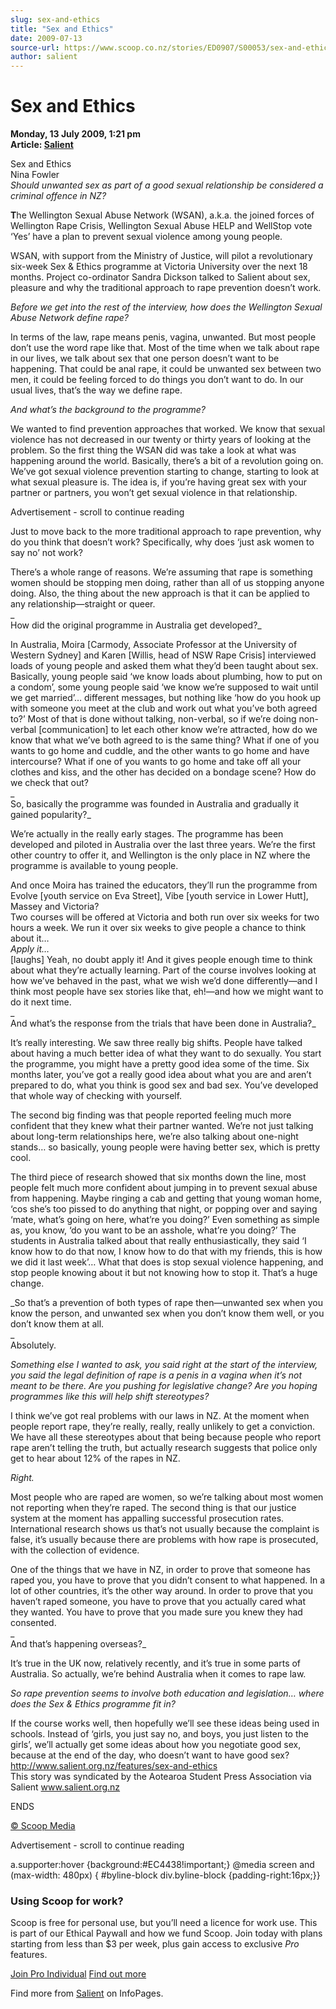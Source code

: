 ```yaml
---
slug: sex-and-ethics
title: "Sex and Ethics"
date: 2009-07-13
source-url: https://www.scoop.co.nz/stories/ED0907/S00053/sex-and-ethics.htm
author: salient
---
```

Sex and Ethics
==============

**Monday, 13 July 2009, 1:21 pm**  
**Article: [Salient](https://info.scoop.co.nz/Salient)**

Sex and Ethics  
Nina Fowler  
_Should unwanted sex as part of a good sexual relationship be considered a criminal offence in NZ?_

**T**he Wellington Sexual Abuse Network (WSAN), a.k.a. the joined forces of Wellington Rape Crisis, Wellington Sexual Abuse HELP and WellStop vote ‘Yes’ have a plan to prevent sexual violence among young people.

WSAN, with support from the Ministry of Justice, will pilot a revolutionary six-week Sex & Ethics programme at Victoria University over the next 18 months. Project co-ordinator Sandra Dickson talked to Salient about sex, pleasure and why the traditional approach to rape prevention doesn’t work.

_Before we get into the rest of the interview, how does the Wellington Sexual Abuse Network define rape?_

In terms of the law, rape means penis, vagina, unwanted. But most people don’t use the word rape like that. Most of the time when we talk about rape in our lives, we talk about sex that one person doesn’t want to be happening. That could be anal rape, it could be unwanted sex between two men, it could be feeling forced to do things you don’t want to do. In our usual lives, that’s the way we define rape.

_And what’s the background to the programme?_

We wanted to find prevention approaches that worked. We know that sexual violence has not decreased in our twenty or thirty years of looking at the problem. So the first thing the WSAN did was take a look at what was happening around the world. Basically, there’s a bit of a revolution going on. We’ve got sexual violence prevention starting to change, starting to look at what sexual pleasure is. The idea is, if you’re having great sex with your partner or partners, you won’t get sexual violence in that relationship.

Advertisement - scroll to continue reading





Just to move back to the more traditional approach to rape prevention, why do you think that doesn’t work? Specifically, why does ‘just ask women to say no’ not work?

There’s a whole range of reasons. We’re assuming that rape is something women should be stopping men doing, rather than all of us stopping anyone doing. Also, the thing about the new approach is that it can be applied to any relationship—straight or queer.  
_  
How did the original programme in Australia get developed?_

In Australia, Moira \[Carmody, Associate Professor at the University of Western Sydney\] and Karen \[Willis, head of NSW Rape Crisis\] interviewed loads of young people and asked them what they’d been taught about sex. Basically, young people said ‘we know loads about plumbing, how to put on a condom’, some young people said ‘we know we’re supposed to wait until we get married’… different messages, but nothing like ‘how do you hook up with someone you meet at the club and work out what you’ve both agreed to?’ Most of that is done without talking, non-verbal, so if we’re doing non-verbal \[communication\] to let each other know we’re attracted, how do we know that what we’ve both agreed to is the same thing? What if one of you wants to go home and cuddle, and the other wants to go home and have intercourse? What if one of you wants to go home and take off all your clothes and kiss, and the other has decided on a bondage scene? How do we check that out?  
_  
So, basically the programme was founded in Australia and gradually it gained popularity?_

We’re actually in the really early stages. The programme has been developed and piloted in Australia over the last three years. We’re the first other country to offer it, and Wellington is the only place in NZ where the programme is available to young people.

And once Moira has trained the educators, they’ll run the programme from Evolve \[youth service on Eva Street\], Vibe \[youth service in Lower Hutt\], Massey and Victoria?  
Two courses will be offered at Victoria and both run over six weeks for two hours a week. We run it over six weeks to give people a chance to think about it…  
_Apply it…_  
\[laughs\] Yeah, no doubt apply it! And it gives people enough time to think about what they’re actually learning. Part of the course involves looking at how we’ve behaved in the past, what we wish we’d done differently—and I think most people have sex stories like that, eh!—and how we might want to do it next time.  
_  
And what’s the response from the trials that have been done in Australia?_

It’s really interesting. We saw three really big shifts. People have talked about having a much better idea of what they want to do sexually. You start the programme, you might have a pretty good idea some of the time. Six months later, you’ve got a really good idea about what you are and aren’t prepared to do, what you think is good sex and bad sex. You’ve developed that whole way of checking with yourself.

The second big finding was that people reported feeling much more confident that they knew what their partner wanted. We’re not just talking about long-term relationships here, we’re also talking about one-night stands… so basically, young people were having better sex, which is pretty cool.

The third piece of research showed that six months down the line, most people felt much more confident about jumping in to prevent sexual abuse from happening. Maybe ringing a cab and getting that young woman home, ‘cos she’s too pissed to do anything that night, or popping over and saying ‘mate, what’s going on here, what’re you doing?’ Even something as simple as, you know, ‘do you want to be an asshole, what’re you doing?’ The students in Australia talked about that really enthusiastically, they said ‘I know how to do that now, I know how to do that with my friends, this is how we did it last week’… What that does is stop sexual violence happening, and stop people knowing about it but not knowing how to stop it. That’s a huge change.

_So that’s a prevention of both types of rape then—unwanted sex when you know the person, and unwanted sex when you don’t know them well, or you don’t know them at all.  
_  
Absolutely.

_Something else I wanted to ask, you said right at the start of the interview, you said the legal definition of rape is a penis in a vagina when it’s not meant to be there. Are you pushing for legislative change? Are you hoping programmes like this will help shift stereotypes?_

I think we’ve got real problems with our laws in NZ. At the moment when people report rape, they’re really, really, really unlikely to get a conviction. We have all these stereotypes about that being because people who report rape aren’t telling the truth, but actually research suggests that police only get to hear about 12% of the rapes in NZ.

_Right._

Most people who are raped are women, so we’re talking about most women not reporting when they’re raped. The second thing is that our justice system at the moment has appalling successful prosecution rates. International research shows us that’s not usually because the complaint is false, it’s usually because there are problems with how rape is prosecuted, with the collection of evidence.

One of the things that we have in NZ, in order to prove that someone has raped you, you have to prove that you didn’t consent to what happened. In a lot of other countries, it’s the other way around. In order to prove that you haven’t raped someone, you have to prove that you actually cared what they wanted. You have to prove that you made sure you knew they had consented.  
_  
And that’s happening overseas?_

It’s true in the UK now, relatively recently, and it’s true in some parts of Australia. So actually, we’re behind Australia when it comes to rape law.

_So rape prevention seems to involve both education and legislation… where does the Sex & Ethics programme fit in?_

If the course works well, then hopefully we’ll see these ideas being used in schools. Instead of ‘girls, you just say no, and boys, you just listen to the girls’, we’ll actually get some ideas about how you negotiate good sex, because at the end of the day, who doesn’t want to have good sex?  
http://www.salient.org.nz/features/sex-and-ethics  
This story was syndicated by the Aotearoa Student Press Association via Salient www.salient.org.nz

  
ENDS

[© Scoop Media](http://www.scoop.co.nz/about/terms.html)  

Advertisement - scroll to continue reading



a.supporter:hover {background:#EC4438!important;} @media screen and (max-width: 480px) { #byline-block div.byline-block {padding-right:16px;}}

### Using Scoop for work?

Scoop is free for personal use, but you’ll need a licence for work use. This is part of our Ethical Paywall and how we fund Scoop. Join today with plans starting from less than $3 per week, plus gain access to exclusive _Pro_ features.  
  
[Join Pro Individual](https://pro.scoop.co.nz/Individual/?from=ProIn24) [Find out more](https://pro.scoop.co.nz/using-scoop-for-work/?from=ProIn24)

Find more from [Salient](https://info.scoop.co.nz/Salient) on InfoPages.